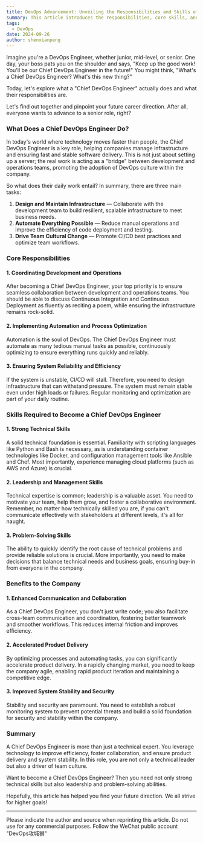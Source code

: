 ```yaml
---
title: DevOps Advancement: Unveiling the Responsibilities and Skills of a Chief DevOps Engineer
summary: This article introduces the responsibilities, core skills, and value to the company of a Chief DevOps Engineer, helping you understand how to advance your career in the DevOps field.
tags:
  - DevOps
date: 2024-09-26
author: shenxianpeng
---
```


Imagine you're a DevOps Engineer, whether junior, mid-level, or senior. One day, your boss pats you on the shoulder and says, "Keep up the good work! You'll be our Chief DevOps Engineer in the future!" You might think, "What's a Chief DevOps Engineer? What's this new thing?"

Today, let's explore what a "Chief DevOps Engineer" actually does and what their responsibilities are.

Let's find out together and pinpoint your future career direction. After all, everyone wants to advance to a senior role, right?


### What Does a Chief DevOps Engineer Do?

In today's world where technology moves faster than people, the Chief DevOps Engineer is a key role, helping companies manage infrastructure and ensuring fast and stable software delivery. This is not just about setting up a server; the real work is acting as a "bridge" between development and operations teams, promoting the adoption of DevOps culture within the company.

So what does their daily work entail?  In summary, there are three main tasks:

1. **Design and Maintain Infrastructure** — Collaborate with the development team to build resilient, scalable infrastructure to meet business needs.
2. **Automate Everything Possible** — Reduce manual operations and improve the efficiency of code deployment and testing.
3. **Drive Team Cultural Change** — Promote CI/CD best practices and optimize team workflows.

### Core Responsibilities

#### 1. Coordinating Development and Operations

After becoming a Chief DevOps Engineer, your top priority is to ensure seamless collaboration between development and operations teams. You should be able to discuss Continuous Integration and Continuous Deployment as fluently as reciting a poem, while ensuring the infrastructure remains rock-solid.

#### 2. Implementing Automation and Process Optimization

Automation is the soul of DevOps. The Chief DevOps Engineer must automate as many tedious manual tasks as possible, continuously optimizing to ensure everything runs quickly and reliably.

#### 3. Ensuring System Reliability and Efficiency

If the system is unstable, CI/CD will stall. Therefore, you need to design infrastructure that can withstand pressure.  The system must remain stable even under high loads or failures. Regular monitoring and optimization are part of your daily routine.

### Skills Required to Become a Chief DevOps Engineer

#### 1. Strong Technical Skills

A solid technical foundation is essential.  Familiarity with scripting languages like Python and Bash is necessary, as is understanding container technologies like Docker, and configuration management tools like Ansible and Chef.  Most importantly, experience managing cloud platforms (such as AWS and Azure) is crucial.

#### 2. Leadership and Management Skills

Technical expertise is common; leadership is a valuable asset. You need to motivate your team, help them grow, and foster a collaborative environment. Remember, no matter how technically skilled you are, if you can't communicate effectively with stakeholders at different levels, it's all for naught.

#### 3. Problem-Solving Skills

The ability to quickly identify the root cause of technical problems and provide reliable solutions is crucial. More importantly, you need to make decisions that balance technical needs and business goals, ensuring buy-in from everyone in the company.


### Benefits to the Company

#### 1. Enhanced Communication and Collaboration

As a Chief DevOps Engineer, you don't just write code; you also facilitate cross-team communication and coordination, fostering better teamwork and smoother workflows. This reduces internal friction and improves efficiency.

#### 2. Accelerated Product Delivery

By optimizing processes and automating tasks, you can significantly accelerate product delivery.  In a rapidly changing market, you need to keep the company agile, enabling rapid product iteration and maintaining a competitive edge.

#### 3. Improved System Stability and Security

Stability and security are paramount. You need to establish a robust monitoring system to prevent potential threats and build a solid foundation for security and stability within the company.

### Summary

A Chief DevOps Engineer is more than just a technical expert. You leverage technology to improve efficiency, foster collaboration, and ensure product delivery and system stability. In this role, you are not only a technical leader but also a driver of team culture.

Want to become a Chief DevOps Engineer? Then you need not only strong technical skills but also leadership and problem-solving abilities.

Hopefully, this article has helped you find your future direction.  We all strive for higher goals!

---

Please indicate the author and source when reprinting this article.  Do not use for any commercial purposes.  Follow the WeChat public account "DevOps攻城狮"